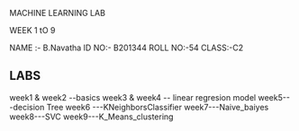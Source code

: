 
MACHINE LEARNING LAB



WEEK 1 tO 9

NAME :- B.Navatha
ID NO:- B201344
ROLL NO:-54
CLASS:-C2
## LABS

week1 & week2 --basics
week3 & week4 -- linear regresion model
week5---decision Tree
week6 ---KNeighborsClassifier
week7---Naive_baiyes
week8---SVC
week9---K_Means_clustering

